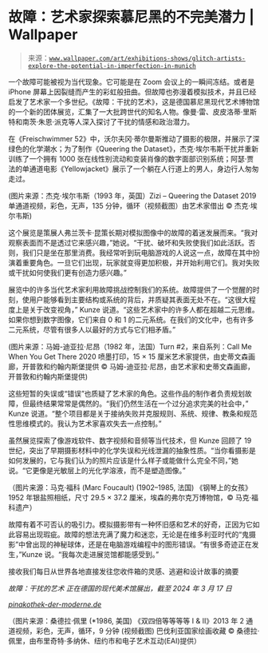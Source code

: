 <!--yml

category: 未分类

date: 2024-05-27 14:30:05

-->

# 故障：艺术家探索慕尼黑的不完美潜力 | Wallpaper

> 来源：[`www.wallpaper.com/art/exhibitions-shows/glitch-artists-explore-the-potential-in-imperfection-in-munich`](https://www.wallpaper.com/art/exhibitions-shows/glitch-artists-explore-the-potential-in-imperfection-in-munich)

一个故障可能被视为当代现象。它可能是在 Zoom 会议上的一瞬间冻结。或者是 iPhone 屏幕上因裂缝而产生的彩虹般扭曲。但故障也弥漫着模拟技术，并且已经启发了艺术家一个多世纪。《故障：干扰的艺术》，这是德国慕尼黑现代艺术博物馆的一个新的团体展览，汇集了一大批跨世代的知名人物。像曼·雷、皮皮洛蒂·里斯特和南茨·朱恩·派克等人深入探讨了干扰的情感和政治潜力。

在《Freischwimmer 52》中，沃尔夫冈·蒂尔曼斯推动了摄影的极限，并展示了深绿色的化学潮水；为了制作《Queering the Dataset》，杰克·埃尔韦斯干扰并重新训练了一个拥有 1000 张在线性别流动和变装肖像的数字面部识别系统；阿瑟·贾法的单通道电影《Yellowjacket》展示了一个躺在人行道上的男人，身边行人匆匆走过。

(图片来源：杰克·埃尔韦斯（1993 年，英国）Zizi – Queering the Dataset 2019 单通道视频，彩色，无声，135 分钟，循环（视频截图）由艺术家借出 © 杰克·埃尔韦斯)

这个展览是策展人弗兰茨卡·昆策长期对模拟图像中的故障的着迷发展而来。“我对观察表面而不是透过它来感兴趣，”她说。“干扰、破坏和失败使我们如此活跃。否则，我们只是坐在那里消费。我经常听到玩电脑游戏的人说这一点，故障在其中扮演着重要角色。一旦它们出现，玩家就变得更加积极，并开始利用它们。我对失败或干扰如何使我们更有创造力感兴趣。”

展览中的许多当代艺术家利用故障挑战控制我们的系统。故障提供了一个觉醒的时刻，使用户能够看到主要结构或系统的背后，并质疑其表面无处不在。“这很大程度上是关于改变视角，” Kunze 说道。“这些艺术家中的许多人都在超越二元思维。如果你想到数字图像，它们来自 0 和 1 的二元系统。在我们的文化中，也有许多二元系统，尽管有很多人以最好的方式与它们相矛盾。”

(图片来源：马姆-迪亚拉·尼昂（1982 年，法国）Turn #2，来自系列：Call Me When You Get There 2020 喷墨打印，15 × 15 厘米艺术家提供，由史蒂文森画廊，开普敦和约翰内斯堡提供 © 马姆-迪亚拉·尼昂，由艺术家和史蒂文森画廊，开普敦和约翰内斯堡提供)

这些短暂的失误或“错误”也质疑了艺术家的角色。这些作品的制作者负责规划故障，但最终结果常常是偶然的。“我们仍然生活在一个过分追求完美的社会中，” Kunze 说道。“整个项目都是关于接纳失败并克服规则、系统、规律、教条和规范性思维模式的。我认为艺术家喜欢失去一点控制。”

虽然展览探索了像游戏软件、数字视频和音频等当代技术，但 Kunze 回顾了 19 世纪，突出了早期摄影材料中的化学失误和光线泄漏的抽象性质。“当你看摄影是如何发展的，它与我们认为的照片应该是什么样子或能做什么完全不同，”她说。“它更像是光敏层上的光化学溶液，而不是塑造图像。”

（图片来源：马克·福科 (Marc Foucault) (1902–1985, 法国) 《钢琴上的女孩》1952 年银盐照相纸，尺寸 29.5 × 37.2 厘米，埃森的弗尔克万博物馆，© 马克·福科遗产）

故障有着不可否认的吸引力。模拟摄影带有一种怀旧感和艺术的好奇，正因为它如此容易出现瑕疵。故障的想法充满了魔力和迷恋，无论是在维多利亚时代的“鬼摄影”中曾出现的神秘球体，还是在电脑游戏编程中的图形错误。“有很多奇迹正在发生，”Kunze 说。“我每次走进展览馆都能感受到。”

接收我们每日从世界各地直接发往您收件箱的灵感、逃避和设计故事的摘要

*故障：干扰的艺术 正在德国的现代美术馆展出，截至 2024 年 3 月 17 日*

[*pinakothek-der-moderne.de*](https://www.pinakothek-der-moderne.de/ausstellungen/glitch/)

（图片来源：桑德拉·佩里 (*1986, 美国) 《双四倍等等等等 I & II》2013 年 2 通道视频，彩色，无声，循环，9 分钟 (视频截图) 巴伐利亚国家绘画收藏 © 桑德拉·佩里，由布里奇特·多纳休、纽约市和电子艺术互动(EAI)提供）
